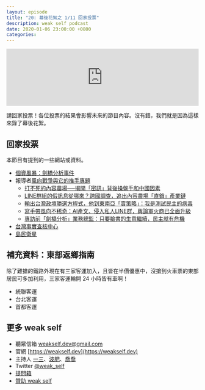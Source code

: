 ```yaml
---
layout: episode
title: "20: 幕後花絮之 1/11 回家投票"
description: weak self podcast
date: 2020-01-06 23:00:00 +0800
categories: 
---
```

<iframe src="https://www.listennotes.com/embedded/e/9dc53fea5d3949d486d831f0987596b4/" width="100%" style="width: 1px; min-width: 100%;" frameborder="0" scrolling="no"></iframe>

請回家投票！各位投票的結果會影響未來的節目內容。沒有錯，我們就是因為這樣來錄了幕後花絮。

## 回家投票

本節目有提到的一些網站或資料。

* [個資風暴：劍橋分析事件](https://www.netflix.com/title/80117542)
* 報導者[風向戰爭與它的推手專題](https://www.twreporter.org/topics/information-warfare-business)
    * [打不死的內容農場──揭開「密訊」背後操盤手和中國因素](https://www.twreporter.org/a/information-warfare-business-content-farm-mission)
    * [LINE群組的假訊息從哪來？跨國調查，追出內容農場「直銷」產業鏈](https://www.twreporter.org/a/information-warfare-business-disinformation-fake-news-behind-line-groups)
    * [輸出台灣政壇勝選方程式，他到東南亞「賣策略」：我是測試民主的病毒](https://www.twreporter.org/a/information-warfare-business-interview-autopolitic-roger-do)
    * [寫手帶風向不稀奇：AI產文、侵入私人LINE群，輿論軍火商已全面升級](https://www.twreporter.org/a/information-warfare-business-weapons)
    * [專訪前「劍橋分析」業務總監：只要臉書的生意繼續，民主就有危機](https://www.twreporter.org/a/information-warfare-business-interview-cambridge-analytica-brittany-kaiser)
* [台灣事實查核中心](https://tfc-taiwan.org.tw)
* [島民衛星](https://islander.ailabs.tw/)

## 補充資料：東部返鄉指南

除了難搶的鐵路外現在有三家客運加入，且皆在半價優惠中，沒搶到火車票的東部居民可多加利用，三家客運輪開 24 小時皆有車啊！

* 統聯客運
* 台北客運
* 首都客運

## 更多 weak self

* 聽眾信箱 [weakself.dev@gmail.com](mailto:weakself.dev@gmail.com)
* 官網 [https://weakself.dev](https://weakself.dev)
* 主持人 [一三](https://twitter.com/ethanhuang13)、[波肥](https://twitter.com/PofatTseng)、[喬喬](https://twitter.com/joe_trash_talk)
* Twitter [@weak_self](https://twitter.com/weak_self)
* [提問箱](https://peing.net/zh-TW/weak_self)
* [贊助 weak self](https://weakself.dev/#donation)